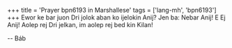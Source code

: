 +++
title = 'Prayer bpn6193 in Marshallese'
tags = ['lang-mh', 'bpn6193']
+++
Ewor ke bar juon Dri jolok aban ko ijelokin Anij? Jen ba: Nebar Anij! E Ej Anij! Aolep rej Dri jelkan, im aolep rej bed kin Kilan!

-- Báb
